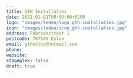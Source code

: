 ```yaml
---
title: GTH Installaties
date: 2021-01-01T00:00:00+0200
logo: "images/leden/logo_gth-installaties.jpg"
icon: "images/leden/icon_gth-installaties.jpg"
address: Fabriekstraat 1
postcode: 7875AK Exloo
email: gthexloo@hotmail.com
phone: 
website: 
stageplek: false
draft: true
---
```



